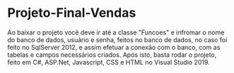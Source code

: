 # Projeto-Final-Vendas
Ao baixar o projeto você deve ir até a classe "Funcoes" e infromar o nome do banco de dados, usuário e senha, feitos no banco de dados, no caso foi feito no SqlServer 2012,
e assim efetuar a conexão com o banco, com as tabelas e campos necessários criados. 
Após isto, basta rodar o projeto, feito em C#, ASP.Net, Javascript, CSS e HTML no Visual Studio 2019.
